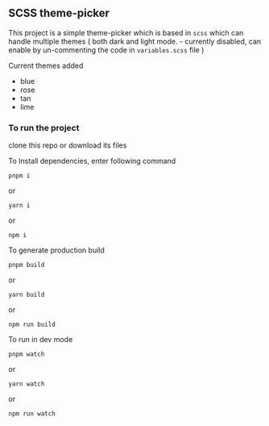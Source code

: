 ## SCSS theme-picker

This project is a simple theme-picker which is based in `scss` which can handle multiple themes ( both dark and light mode. - currently disabled, can enable by un-commenting the code in `variables.scss` file )

Current themes added
- blue
- rose
- tan
- lime

### To run the project

clone this repo or download its files

To Install dependencies, enter following command

```pnpm i```

or

```yarn i```

or

```npm i```

To generate production build

```pnpm build```

or

```yarn build```

or

```npm run build```

To run in dev mode

```pnpm watch```

or

```yarn watch```

or

```npm run watch```